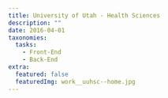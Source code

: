 ```yaml
---
title: University of Utah - Health Sciences
description: ""
date: 2016-04-01
taxonomies:
  tasks:
    - Front-End
    - Back-End
extra:
  featured: false
  featuredImg: work__uuhsc--home.jpg
---
```

